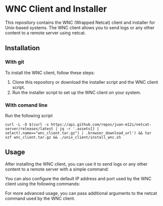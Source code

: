 # WNC Client and Installer

This repository contains the WNC (Wrapped Netcat) client and installer for Unix-based systems. The WNC client allows you to send logs or any other content to a remote server using netcat.

## Installation

### With git
To install the WNC client, follow these steps:

1. Clone this repository or download the installer script and the WNC client script.
2. Run the installer script to set up the WNC client on your system.

### With comand line
Run the following script
```commandline
curl -L -O $(curl -s https://api.github.com/repos/juan-m12i/netcat-server/releases/latest | jq -r '.assets[] | select(.name=="wnc_client.tar.gz") | .browser_download_url') && tar xzf wnc_client.tar.gz && ./unix_client/install_wnc.sh
```

## Usage

After installing the WNC client, you can use it to send logs or any other content to a remote server with a simple command:



You can also configure the default IP address and port used by the WNC client using the following commands:



For more advanced usage, you can pass additional arguments to the netcat command used by the WNC client.
